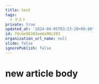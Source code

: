 ```yaml
---
title: test
tags:
  - テスト
private: true
updated_at: '2024-04-05T03:23:20+09:00'
id: 7dcbe98303ee6a90c203
organization_url_name: null
slide: false
ignorePublish: false
---
```

# new article body
